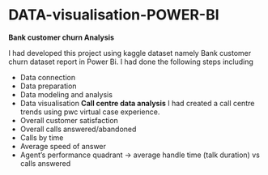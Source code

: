 # DATA-visualisation-POWER-BI

**Bank customer churn Analysis**

I had developed this project using kaggle dataset namely Bank customer churn dataset report in Power Bi. I had done the following steps including
* Data connection
* Data preparation
* Data modeling and analysis
* Data visualisation
**Call centre data analysis**
  I had created a call centre trends using pwc virtual case experience.
 * Overall customer satisfaction
 * Overall calls answered/abandoned
 * Calls by time
 * Average speed of answer
 *  Agent’s performance quadrant -> average handle time (talk duration) vs calls answered

